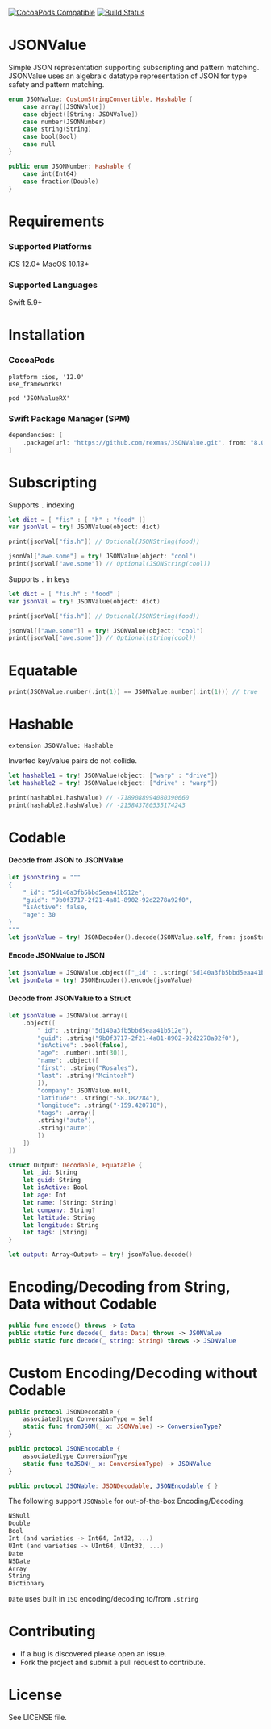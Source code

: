 [![CocoaPods Compatible](https://img.shields.io/cocoapods/v/JSONValueRX.svg)](https://img.shields.io/cocoapods/v/JSONValueRX.svg)
[![Build Status](https://travis-ci.org/rexmas/JSONValue.svg)](https://travis-ci.org/rexmas/JSONValue)

# JSONValue

Simple JSON representation supporting subscripting and pattern matching.
JSONValue uses an algebraic datatype representation of JSON for type safety and pattern matching.

```swift
enum JSONValue: CustomStringConvertible, Hashable {
    case array([JSONValue])
    case object([String: JSONValue])
    case number(JSONNumber)
    case string(String)
    case bool(Bool)
    case null
}

public enum JSONNumber: Hashable {
    case int(Int64)
    case fraction(Double)
}
```

# Requirements

### Supported Platforms

iOS 12.0+
MacOS 10.13+

### Supported Languages

Swift 5.9+

# Installation

### CocoaPods

```
platform :ios, '12.0'
use_frameworks!

pod 'JSONValueRX'
```

### Swift Package Manager (SPM)

```swift
dependencies: [
    .package(url: "https://github.com/rexmas/JSONValue.git", from: "8.0.0")
]
```

# Subscripting

Supports `.` indexing

```swift
let dict = [ "fis" : [ "h" : "food" ]]
var jsonVal = try! JSONValue(object: dict)

print(jsonVal["fis.h"]) // Optional(JSONString(food))

jsonVal["awe.some"] = try! JSONValue(object: "cool")
print(jsonVal["awe.some"]) // Optional(JSONString(cool))
```

Supports `.` in keys

```swift
let dict = [ "fis.h" : "food" ]
var jsonVal = try! JSONValue(object: dict)

print(jsonVal["fis.h"]) // Optional(JSONString(food))

jsonVal[["awe.some"]] = try! JSONValue(object: "cool")
print(jsonVal["awe.some"]) // Optional(string(cool))
```

# Equatable

```swift
print(JSONValue.number(.int(1)) == JSONValue.number(.int(1))) // true
```

# Hashable

`extension JSONValue: Hashable`

Inverted key/value pairs do not collide.

```swift
let hashable1 = try! JSONValue(object: ["warp" : "drive"])
let hashable2 = try! JSONValue(object: ["drive" : "warp"])

print(hashable1.hashValue) // -7189088994080390660
print(hashable2.hashValue) // -215843780535174243
```

# Codable

#### Decode from JSON to JSONValue

```swift
let jsonString = """
{
    "_id": "5d140a3fb5bbd5eaa41b512e",
    "guid": "9b0f3717-2f21-4a81-8902-92d2278a92f0",
    "isActive": false,
    "age": 30
}
"""
let jsonValue = try! JSONDecoder().decode(JSONValue.self, from: jsonString.data(using: .utf8)!)
```

#### Encode JSONValue to JSON

```swift
let jsonValue = JSONValue.object(["_id" : .string("5d140a3fb5bbd5eaa41b512e")])
let jsonData = try! JSONEncoder().encode(jsonValue)
```

#### Decode from JSONValue to a Struct

```swift
let jsonValue = JSONValue.array([
    .object([
        "_id": .string("5d140a3fb5bbd5eaa41b512e"),
        "guid": .string("9b0f3717-2f21-4a81-8902-92d2278a92f0"),
        "isActive": .bool(false),
        "age": .number(.int(30)),
        "name": .object([
        "first": .string("Rosales"),
        "last": .string("Mcintosh")
        ]),
        "company": JSONValue.null,
        "latitude": .string("-58.182284"),
        "longitude": .string("-159.420718"),
        "tags": .array([
        .string("aute"),
        .string("aute")
        ])
    ])
])

struct Output: Decodable, Equatable {
    let _id: String
    let guid: String
    let isActive: Bool
    let age: Int
    let name: [String: String]
    let company: String?
    let latitude: String
    let longitude: String
    let tags: [String]
}

let output: Array<Output> = try! jsonValue.decode()
```

# Encoding/Decoding from String, Data without Codable

```swift
public func encode() throws -> Data
public static func decode(_ data: Data) throws -> JSONValue
public static func decode(_ string: String) throws -> JSONValue
```

# Custom Encoding/Decoding without Codable

```swift
public protocol JSONDecodable {
    associatedtype ConversionType = Self
    static func fromJSON(_ x: JSONValue) -> ConversionType?
}

public protocol JSONEncodable {
    associatedtype ConversionType
    static func toJSON(_ x: ConversionType) -> JSONValue
}

public protocol JSONable: JSONDecodable, JSONEncodable { }
```

The following support `JSONable` for out-of-the-box Encoding/Decoding.

```swift
NSNull
Double
Bool
Int (and varieties -> Int64, Int32, ...)
UInt (and varieties -> UInt64, UInt32, ...)
Date
NSDate
Array
String
Dictionary
```

`Date` uses built in `ISO` encoding/decoding to/from `.string`

# Contributing

- If a bug is discovered please open an issue.
- Fork the project and submit a pull request to contribute.

# License

See LICENSE file.
